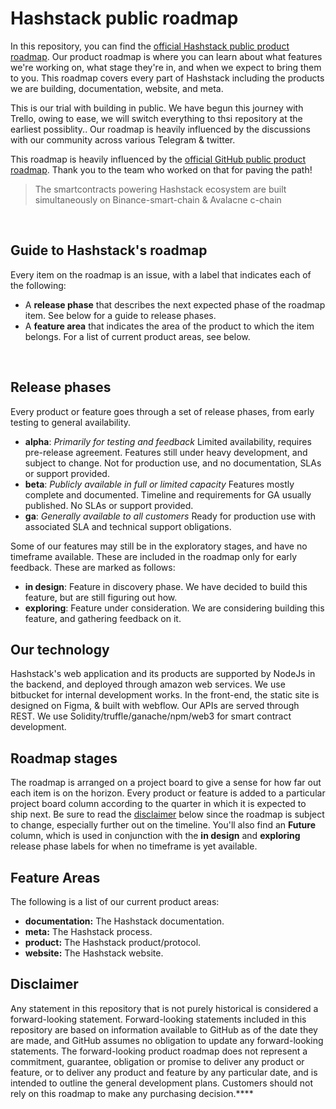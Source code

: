 # Hashstack public roadmap

In this repository, you can find the [official Hashstack public product roadmap](https://trello.com/b/Yhnoqv8N/roadmap). Our product roadmap is where you can learn about what features we're working on, what stage they're in, and when we expect to bring them to you. This roadmap covers every part of Hashstack including the products we are building, documentation, website, and meta.

This is our trial with building in public. We have begun this journey with Trello, owing to ease, we will switch everything to thsi repository at the earliest possiblity.. Our roadmap is heavily influenced by the discussions with our community across various Telegram & twitter.

This roadmap is heavily influenced by the [official GitHub public product roadmap](https://github.com/github/roadmap). Thank you to the team who worked on that for paving the path!

> The smartcontracts powering Hashstack ecosystem are built simultaneously on Binance-smart-chain & Avalacne c-chain

<br />

## Guide to Hashstack's roadmap

Every item on the roadmap is an issue, with a label that indicates each of the following:

* A **release phase** that describes the next expected phase of the roadmap item. See below for a guide to release phases.
* A **feature area** that indicates the area of the product to which the item belongs. For a list of current product areas, see below.

<br />

## Release phases

Every product or feature goes through a set of release phases, from early testing to general availability.

* **alpha**: *Primarily for testing and feedback*
  Limited availability, requires pre-release agreement. Features still under heavy development, and subject to change. Not for production use, and no documentation, SLAs or support provided.
* **beta**: *Publicly available in full or limited capacity*
  Features mostly complete and documented. Timeline and requirements for GA usually published. No SLAs or support provided.
* **ga**: *Generally available to all customers*
  Ready for production use with associated SLA and technical support obligations.

Some of our features may still be in the exploratory stages, and have no timeframe available. These are included in the roadmap only for early feedback. These are marked as follows:

* **in design**:
  Feature in discovery phase. We have decided to build this feature, but are still figuring out how.
* **exploring**:
  Feature under consideration. We are considering building this feature, and gathering feedback on it.

## Our technology

Hashstack's web application and its products are supported by NodeJs in the backend, and deployed through amazon web services. We use bitbucket for internal development works. In the front-end, the static site is designed on Figma, & built with webflow. Our APIs are served through REST. We use Solidity/truffle/ganache/npm/web3 for smart contract development.
## Roadmap stages

The roadmap is arranged on a project board to give a sense for how far out each item is on the horizon. Every product or feature is added to a particular project board column according to the quarter in which it is expected to ship next. Be sure to read the [disclaimer](#disclaimer) below since the roadmap is subject to change, especially further out on the timeline.  You'll also find an **Future** column, which is used in conjunction with the **in design** and **exploring** release phase labels for when no timeframe is yet available.

## Feature Areas

The following is a list of our current product areas:

- **documentation:** The Hashstack documentation.
- **meta:** The Hashstack process.
- **product:** The Hashstack product/protocol.
- **website:** The Hashstack website.


## Disclaimer 

Any statement in this repository that is not purely historical is considered a forward-looking statement. Forward-looking statements included in this repository are based on information available to GitHub as of the date they are made, and GitHub assumes no obligation to update any forward-looking statements. The forward-looking product roadmap does not represent a commitment, guarantee, obligation or promise to deliver any product or feature, or to deliver any product and feature by any particular date, and is intended to outline the general development plans. Customers should not rely on this roadmap to make any purchasing decision.****